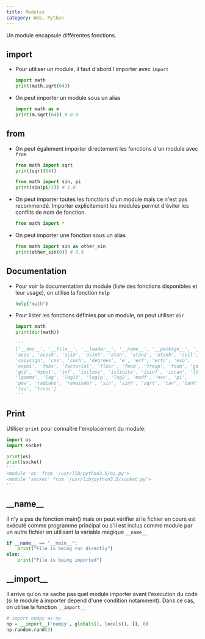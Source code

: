 ```yaml
---
title: Modules
category: Web, Python
---
```


Un module encapsule différentes fonctions.

## import

* Pour utiliser un module, il faut d'abord l'importer avec `import`

  ``` python
  import math
  print(math.sqrt(64))
  ```

* On peut importer un module sous un alias

  ``` python
  import math as m
  print(m.sqrt(64)) # 8.0
  ```

## from

* On peut également importer directement les fonctions d'un module avec `from`

  ``` python
  from math import sqrt
  print(sqrt(64))
  ```

  ``` python
  from math import sin, pi
  print(sin(pi/2)) # 1.0
  ```

* On peut importer toutes les fonctions d'un module mais ce n'est pas recommendé. Importer explicitement les modules permet d'éviter les conflits de nom de fonction.

  ``` python
  from math import *
  ```

* On peut importer une fonction sous un alias

  ``` python
  from math import sin as other_sin
  print(other_sin(0)) # 0.0
  ```

## Documentation

* Pour voir la documentation du module (liste des fonctions disponibles et leur usage), on utilise la fonction `help`

  ``` python
  help("math")
  ```

* Pour lister les fonctions définies par un module, on peut utiliser `dir`

  ``` python
  import math
  print(dir(math))

  '''
  ['__doc__', '__file__', '__loader__', '__name__', '__package__', '__spec__',
  'acos', 'acosh', 'asin', 'asinh', 'atan', 'atan2', 'atanh', 'ceil',
  'copysign', 'cos', 'cosh', 'degrees', 'e', 'erf', 'erfc', 'exp',
  'expm1', 'fabs', 'factorial', 'floor', 'fmod', 'frexp', 'fsum', 'gamma',
  'gcd', 'hypot', 'inf', 'isclose', 'isfinite', 'isinf', 'isnan', 'ldexp',
  'lgamma', 'log', 'log10', 'log1p', 'log2', 'modf', 'nan', 'pi',
  'pow', 'radians', 'remainder', 'sin', 'sinh', 'sqrt', 'tan', 'tanh',
  'tau', 'trunc']
  '''
  ```

## Print

Utiliser `print` pour connaître l'emplacement du module:

``` python
import os
import socket

print(os)
print(socket)
'''
<module 'os' from '/usr/lib/python3.5/os.py'>
<module 'socket' from '/usr/lib/python3.5/socket.py'>
'''
```

## \_\_name\_\_

Il n'y a pas de fonction main() mais on peut vérifier si le fichier en cours est exécuté comme programme principal ou s'il est inclus comme module par un autre fichier en utilisant la variable magique `__name__`

``` python
if __name__ == "__main__": 
    print("File is being run directly")
else: 
    print("File is being imported")
```

## \_\_import\_\_

Il arrive qu'on ne sache pas quel module importer avant l'execution du code (si le module à importer depend d'une condition notamment). Dans ce cas, on utilise la fonction `__import__`

``` python
# import numpy as np
np = __import__('numpy', globals(), locals(), [], 0)
np.random.rand(3)
```